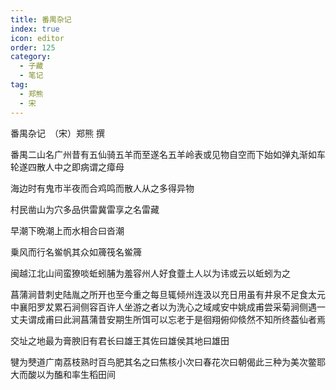 ```yaml
---
title: 番禺杂记
index: true
icon: editor
order: 125
category:
  - 子藏
  - 笔记
tag:
  - 郑熊
  - 宋
---
```


番禺杂记　（宋）郑熊 撰  

番禺二山名广州昔有五仙骑五羊而至遂名五羊岭表或见物自空而下始如弹丸渐如车轮遂四散人中之即病谓之瘴母  

海边时有鬼市半夜而合鸡鸣而散人从之多得异物  

村民凿山为穴多品供雷冀雷享之名雷藏  

早潮下晩潮上而水相合曰沓潮  

乗风而行名鲎帆其众如簰筏名鲎簰  

闽越江北山间蛮獠啖蚯蚓脯为羞容州人好食虀土人以为讳或云以蚯蚓为之  

菖蒲涧昔刺史陆胤之所开也至今重之每旦辄倾州连汲以充日用虽有井泉不足食太元中襄阳罗犮累石涧侧容百许人坐游之者以为洗心之域咸安中姚成甫尝采菊涧侧遇一丈夫谓成甫曰此涧菖蒲昔安期生所饵可以忘老于是徊翔俯仰倐然不知所终葢仙者焉  

交址之地最为膏腴旧有君长曰雄王其佐曰雄侯其地曰雄田  

犍为僰道广南荔枝熟时百鸟肥其名之曰焦核小次曰春花次曰朝偈此三种为美次鳖耶大而酸以为醢和率生稻田间  
